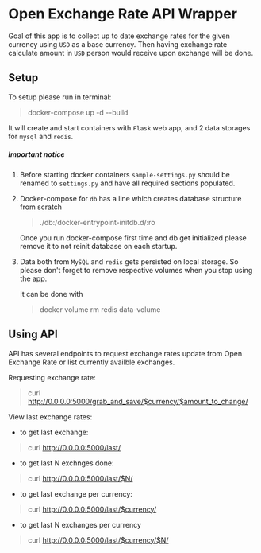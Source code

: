 #  Open Exchange Rate API Wrapper

Goal of this app is to collect up to date exchange rates for the given currency
using `USD` as a base currency.
Then having exchange rate calculate amount in `USD` person would receive upon exchange will be done.

## Setup

To setup please run in terminal:
> docker-compose up -d --build

It will create and start containers with `Flask` web app, and 2 data storages for `mysql`
and `redis`.

##### Important notice
1. Before starting docker containers `sample-settings.py` should be renamed to `settings.py` 
and have all required sections populated.


2. Docker-compose for `db` has a line which creates database structure from scratch
   > ./db:/docker-entrypoint-initdb.d/:ro
   
   Once you run docker-compose first time and db get initialized please remove it to not
   reinit database on each startup.


3. Data both from `MySQL` and `redis` gets persisted on local storage.
So please don't forget to remove respective volumes when you stop using the app.

    It can be done with
    > docker volume rm redis data-volume


## Using API

API has several endpoints to request exchange rates update from Open Exchange Rate or
list currently availble exchanges.

Requesting exchange rate:

> curl http://0.0.0.0:5000/grab_and_save/$currency/$amount_to_change/

View last exchange rates:

* to get last exchange:
> curl http://0.0.0.0:5000/last/

* to get last N exchnges done:
> curl http://0.0.0.0:5000/last/$N/

* to get last exchange per currency:
> curl http://0.0.0.0:5000/last/$currency/

* to get last N exchanges per currency
> curl http://0.0.0.0:5000/last/$currency/$N/



